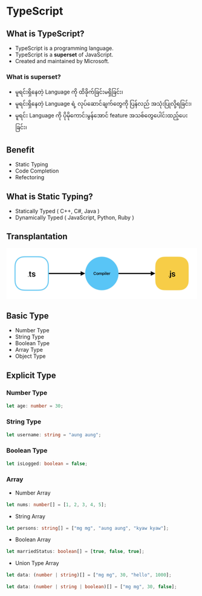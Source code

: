 # TypeScript

## What is TypeScript?

- TypeScript is a programming language.
- TypeScript is a **superset** of JavaScript.
- Created and maintained by Microsoft.

### What is superset?

- မူရင်းရှိနေတဲ့ Language ကို ထိခိုက်ခြင်းမရှိခြင်း၊
- မူရင်းရှိနေတဲ့ Language ရဲ့ လုပ်ဆောင်ချက်တွေကို ပြန်လည် အသုံးပြုလို့ရခြင်း၊
- မူရင်း Language ကို ပိုမိုကောင်းမွန်အောင် feature အသစ်တွေပေါင်းထည့်ပေးခြင်း၊

## Benefit

- Static Typing
- Code Completion
- Refectoring

## What is Static Typing?

- Statically Typed ( C++, C#, Java )
- Dynamically Typed ( JavaScript, Python, Ruby )

## Transplantation

![compiler image](./assets/typescript-compiler.jpeg)

## Basic Type

- Number Type
- String Type
- Boolean Type
- Array Type
- Object Type

## Explicit Type

### Number Type

```typescript
let age: number = 30;
```

### String Type

```typescript
let username: string = "aung aung";
```

### Boolean Type

```typescript
let isLogged: boolean = false;
```

### Array

- Number Array

```typescript
let nums: number[] = [1, 2, 3, 4, 5];
```

- String Array

```typescript
let persons: string[] = ["mg mg", "aung aung", "kyaw kyaw"];
```

- Boolean Array

```typescript
let marriedStatus: boolean[] = [true, false, true];
```

- Union Type Array

```typescript
let data: (number | string)[] = ["mg mg", 30, "hello", 1000];
```

```typescript
let data: (number | string | boolean)[] = ["mg mg", 30, false];
```
